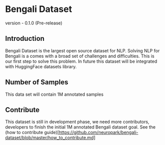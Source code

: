 # Bengali Dataset

version - 0.1.0 (Pre-release)
## Introduction
Bengali Dataset is the largest open source dataset for NLP. Solving NLP for Bengali is a comes with a broad set of challenges and difficulties. This is our first step to solve this problem. In future this dataset will be integrated with HuggingFace datasets library.

## Number of Samples
This data set will contain 1M annotated samples

## Contribute
This dataset is still in development phase, we need more contributors, developers to finish the initial 1M annotated Bengali dataset goal.
See the (how to contribute guide)[https://github.com/neuropark/bengali-dataset/blob/master/how_to_contribute.md]

